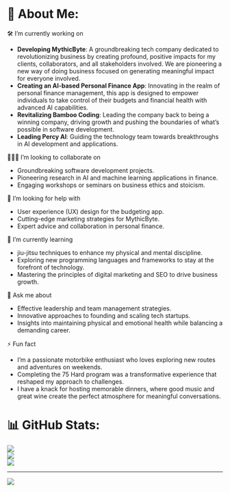 # 💫 About Me:
🛠️ I’m currently working on
- **Developing MythicByte**: A groundbreaking tech company dedicated to revolutionizing business by creating profound, positive impacts for my clients, collaborators, and all stakeholders involved. We are pioneering a new way of doing business focused on generating meaningful impact for everyone involved.
- **Creating an AI-based Personal Finance App**: Innovating in the realm of personal finance management, this app is designed to empower individuals to take control of their budgets and financial health with advanced AI capabilities.
- **Revitalizing Bamboo Coding**: Leading the company back to being a winning company, driving growth and pushing the boundaries of what’s possible in software development.
- **Leading Percy AI**: Guiding the technology team towards breakthroughs in AI development and applications.

🧑‍🤝‍🧑 I’m looking to collaborate on
- Groundbreaking software development projects.
- Pioneering research in AI and machine learning applications in finance.
- Engaging workshops or seminars on business ethics and stoicism.

🤝 I’m looking for help with
- User experience (UX) design for the budgeting app.
- Cutting-edge marketing strategies for MythicByte.
- Expert advice and collaboration in personal finance.

🌱 I’m currently learning
- jiu-jitsu techniques to enhance my physical and mental discipline.
- Exploring new programming languages and frameworks to stay at the forefront of technology.
- Mastering the principles of digital marketing and SEO to drive business growth.

💬 Ask me about
- Effective leadership and team management strategies.
- Innovative approaches to founding and scaling tech startups.
- Insights into maintaining physical and emotional health while balancing a demanding career.

⚡ Fun fact
- I’m a passionate motorbike enthusiast who loves exploring new routes and adventures on weekends.
- Completing the 75 Hard program was a transformative experience that reshaped my approach to challenges.
- I have a knack for hosting memorable dinners, where good music and great wine create the perfect atmosphere for meaningful conversations.

# 📊 GitHub Stats:
![](https://github-readme-stats.vercel.app/api?username=edgcarmu&theme=dracula&hide_border=false&include_all_commits=true&count_private=true)<br/>
![](https://github-readme-streak-stats.herokuapp.com/?user=edgcarmu&theme=dracula&hide_border=false)<br/>
![](https://github-readme-stats.vercel.app/api/top-langs/?username=edgcarmu&theme=dracula&hide_border=false&include_all_commits=true&count_private=true&layout=compact)

---
[![](https://visitcount.itsvg.in/api?id=edgcarmu&icon=0&color=0)](https://visitcount.itsvg.in)